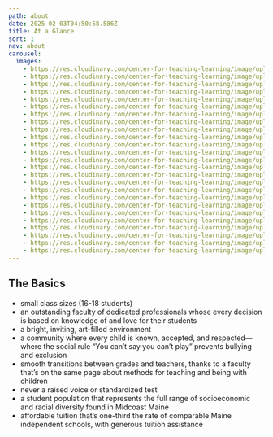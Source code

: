 ```yaml
---
path: about
date: 2025-02-03T04:50:58.586Z
title: At a Glance
sort: 1
nav: about
carousel:
  images:
    - https://res.cloudinary.com/center-for-teaching-learning/image/upload/v1738553589/unnamed-848_jkl4hd.jpg
    - https://res.cloudinary.com/center-for-teaching-learning/image/upload/v1738554533/unnamed-1183_gkangc.jpg
    - https://res.cloudinary.com/center-for-teaching-learning/image/upload/v1738554535/unnamed-1119_h04qdt.jpg
    - https://res.cloudinary.com/center-for-teaching-learning/image/upload/v1738553590/unnamed-878_izjicl.jpg
    - https://res.cloudinary.com/center-for-teaching-learning/image/upload/v1738554542/IMG_0528_r7da04.jpg
    - https://res.cloudinary.com/center-for-teaching-learning/image/upload/v1738555487/unnamed-1147_dsvroo.jpg
    - https://res.cloudinary.com/center-for-teaching-learning/image/upload/v1738554537/IMG_1353_lfjyrg.jpg
    - https://res.cloudinary.com/center-for-teaching-learning/image/upload/v1738553589/unnamed-875_btmis9.jpg
    - https://res.cloudinary.com/center-for-teaching-learning/image/upload/v1738554551/unnamed-853_blqsmw.jpg
    - https://res.cloudinary.com/center-for-teaching-learning/image/upload/v1738555490/IMG_0935_vn1sb9.jpg
    - https://res.cloudinary.com/center-for-teaching-learning/image/upload/v1738554547/unnamed-930_vm2cma.jpg
    - https://res.cloudinary.com/center-for-teaching-learning/image/upload/v1738553832/unnamed-1206_ztb5n5.jpg
    - https://res.cloudinary.com/center-for-teaching-learning/image/upload/v1738554553/unnamed-852_d5mckl.jpg
    - https://res.cloudinary.com/center-for-teaching-learning/image/upload/v1738555487/unnamed-1184_bag5zu.jpg
    - https://res.cloudinary.com/center-for-teaching-learning/image/upload/v1738555490/unnamed-928_jofgmx.jpg
    - https://res.cloudinary.com/center-for-teaching-learning/image/upload/v1738555490/image-26_tyl73g.jpg
    - https://res.cloudinary.com/center-for-teaching-learning/image/upload/v1738555494/IMG-1098_xgqcmx.jpg
    - https://res.cloudinary.com/center-for-teaching-learning/image/upload/v1738555626/image-27_vffyxz.jpg
    - https://res.cloudinary.com/center-for-teaching-learning/image/upload/v1738555497/IMG-1043_t5svxx.jpg
    - https://res.cloudinary.com/center-for-teaching-learning/image/upload/v1738557683/IMG_7100_grg8cc.jpg
    - https://res.cloudinary.com/center-for-teaching-learning/image/upload/v1738558044/unnamed-851_m1hke1.jpg
    - https://res.cloudinary.com/center-for-teaching-learning/image/upload/v1738558153/unnamed-879_m1jc41.jpg
    - https://res.cloudinary.com/center-for-teaching-learning/image/upload/v1738558202/IMG-1044_qprhbg.jpg
    - https://res.cloudinary.com/center-for-teaching-learning/image/upload/v1738558102/IMG_0671-2_mxp962.jpg
    - https://res.cloudinary.com/center-for-teaching-learning/image/upload/v1738558251/IMG_0600_cw6xke.jpg
---
```

## The Basics

* small class sizes (16-18 students)
* an outstanding faculty of dedicated professionals whose every decision is based on knowledge of and love for their students
* a bright, inviting, art-filled environment
* a community where every child is known, accepted, and respected—where the social rule “You can’t say you can’t play” prevents bullying and exclusion
* smooth transitions between grades and teachers, thanks to a faculty that’s on the same page about methods for teaching and being with children
* never a raised voice or standardized test
* a student population that represents the full range of socioeconomic and racial diversity found in Midcoast Maine
* affordable tuition that’s one-third the rate of comparable Maine independent schools, with generous tuition assistance
